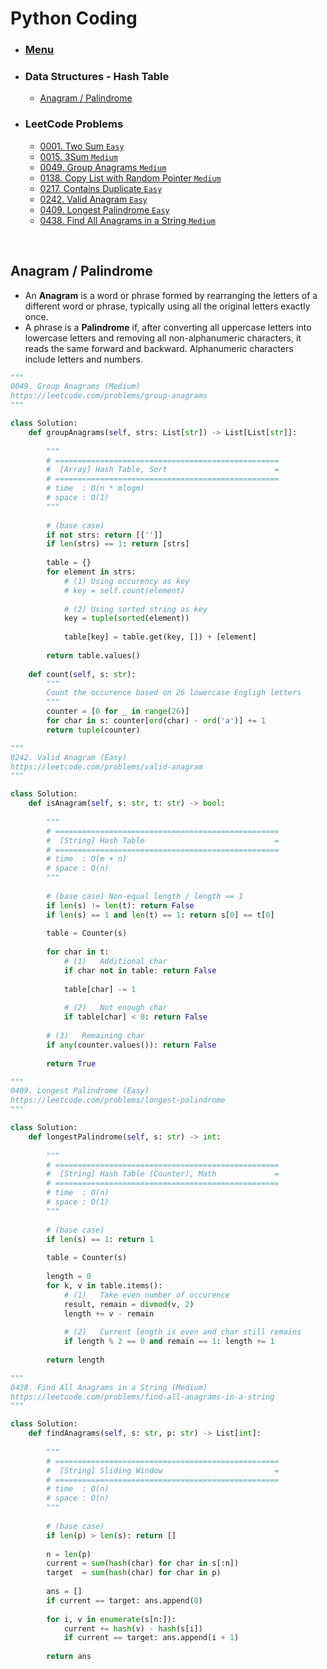 # Python Coding

* ### [Menu](./README.md)
* ### Data Structures - Hash Table
    * [Anagram / Palindrome](#p1)
* ### LeetCode Problems
    * [0001. Two Sum ```Easy```](https://leetcode.com/problems/two-sum/)
    * [0015. 3Sum ```Medium```](https://leetcode.com/problems/3sum/)
    * [0049. Group Anagrams ```Medium```](https://leetcode.com/problems/group-anagrams/)
    * [0138. Copy List with Random Pointer ```Medium```](https://leetcode.com/problems/copy-list-with-random-pointer/)
    * [0217. Contains Duplicate ```Easy```](https://leetcode.com/problems/contains-duplicate/)
    * [0242. Valid Anagram ```Easy```](https://leetcode.com/problems/valid-anagram/)
    * [0409. Longest Palindrome ```Easy```](https://leetcode.com/problems/longest-palindrome/)
    * [0438. Find All Anagrams in a String ```Medium```](https://leetcode.com/problems/find-all-anagrams-in-a-string/)

<br />

## Anagram / Palindrome                     <a name="p1"></a>
* An **Anagram** is a word or phrase formed by rearranging the letters of a different word or phrase, typically using all the original letters exactly once.
* A phrase is a **Palindrome** if, after converting all uppercase letters into lowercase letters and removing all non-alphanumeric characters, it reads the same forward and backward. Alphanumeric characters include letters and numbers.

```python
"""
0049. Group Anagrams (Medium)
https://leetcode.com/problems/group-anagrams
"""

class Solution:
    def groupAnagrams(self, strs: List[str]) -> List[List[str]]:
        
        """
        # ==================================================
        #  [Array] Hash Table, Sort                        =
        # ==================================================
        # time  : O(n * mlogm)
        # space : O(1)
        """
        
        # (base case)
        if not strs: return [['']]
        if len(strs) == 1: return [strs]
        
        table = {}
        for element in strs:
            # (1) Using occurency as key
            # key = self.count(element)
            
            # (2) Using sorted string as key
            key = tuple(sorted(element))
            
            table[key] = table.get(key, []) + [element]
            
        return table.values()
        
    def count(self, s: str):
        """
        Count the occurence based on 26 lowercase Engligh letters
        """
        counter = [0 for _ in range(26)]
        for char in s: counter[ord(char) - ord('a')] += 1
        return tuple(counter)
```

```python
"""
0242. Valid Anagram (Easy)
https://leetcode.com/problems/valid-anagram
"""

class Solution:
    def isAnagram(self, s: str, t: str) -> bool:
        
        """
        # ==================================================
        #  [String] Hash Table                             =
        # ==================================================
        # time  : O(m + n)
        # space : O(n)
        """
        
        # (base case) Non-equal length / length == 1
        if len(s) != len(t): return False
        if len(s) == 1 and len(t) == 1: return s[0] == t[0]
        
        table = Counter(s)
        
        for char in t:
            # (1)   Additional char
            if char not in table: return False
            
            table[char] -= 1
            
            # (2)   Not enough char
            if table[char] < 0: return False
        
        # (3)   Remaining char
        if any(counter.values()): return False
        
        return True
```

```python
"""
0409. Longest Palindrome (Easy)
https://leetcode.com/problems/longest-palindrome
"""

class Solution:
    def longestPalindrome(self, s: str) -> int:
        
        """
        # ==================================================
        #  [String] Hash Table (Counter), Math             =
        # ==================================================
        # time  : O(n)
        # space : O(1)
        """
        
        # (base case)
        if len(s) == 1: return 1
        
        table = Counter(s)
        
        length = 0
        for k, v in table.items():
            # (1)   Take even number of occurence
            result, remain = divmod(v, 2)
            length += v - remain
            
            # (2)   Current length is even and char still remains
            if length % 2 == 0 and remain == 1: length += 1
            
        return length
```

```python
"""
0438. Find All Anagrams in a String (Medium)
https://leetcode.com/problems/find-all-anagrams-in-a-string
"""

class Solution:
    def findAnagrams(self, s: str, p: str) -> List[int]:
        
        """
        # ==================================================
        #  [String] Sliding Window                         =
        # ==================================================
        # time  : O(n)
        # space : O(n)
        """
        
        # (base case)
        if len(p) > len(s): return []
        
        n = len(p)
        current = sum(hash(char) for char in s[:n])
        target  = sum(hash(char) for char in p)
        
        ans = []
        if current == target: ans.append(0)
        
        for i, v in enumerate(s[n:]):
            current += hash(v) - hash(s[i])
            if current == target: ans.append(i + 1)
            
        return ans
```